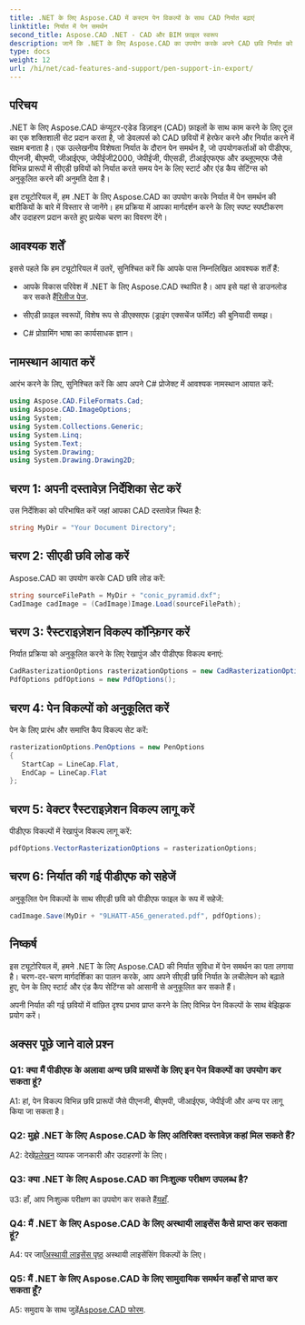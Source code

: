 ```yaml
---
title: .NET के लिए Aspose.CAD में कस्टम पेन विकल्पों के साथ CAD निर्यात बढ़ाएं
linktitle: निर्यात में पेन समर्थन
second_title: Aspose.CAD .NET - CAD और BIM फ़ाइल स्वरूप
description: जानें कि .NET के लिए Aspose.CAD का उपयोग करके अपने CAD छवि निर्यात को कैसे बढ़ाया जाए। पीडीएफ, पीएनजी, बीएमपी और अन्य में आश्चर्यजनक दृश्यों के लिए पेन विकल्पों को अनुकूलित करें।
type: docs
weight: 12
url: /hi/net/cad-features-and-support/pen-support-in-export/
---
```

## परिचय

.NET के लिए Aspose.CAD कंप्यूटर-एडेड डिज़ाइन (CAD) फ़ाइलों के साथ काम करने के लिए टूल का एक शक्तिशाली सेट प्रदान करता है, जो डेवलपर्स को CAD छवियों में हेरफेर करने और निर्यात करने में सक्षम बनाता है। एक उल्लेखनीय विशेषता निर्यात के दौरान पेन समर्थन है, जो उपयोगकर्ताओं को पीडीएफ, पीएनजी, बीएमपी, जीआईएफ, जेपीईजी2000, जेपीईजी, पीएसडी, टीआईएफएफ और डब्लूएमएफ जैसे विभिन्न प्रारूपों में सीएडी छवियों को निर्यात करते समय पेन के लिए स्टार्ट और एंड कैप सेटिंग्स को अनुकूलित करने की अनुमति देता है।

इस ट्यूटोरियल में, हम .NET के लिए Aspose.CAD का उपयोग करके निर्यात में पेन समर्थन की बारीकियों के बारे में विस्तार से जानेंगे। हम प्रक्रिया में आपका मार्गदर्शन करने के लिए स्पष्ट स्पष्टीकरण और उदाहरण प्रदान करते हुए प्रत्येक चरण का विवरण देंगे।

## आवश्यक शर्तें

इससे पहले कि हम ट्यूटोरियल में उतरें, सुनिश्चित करें कि आपके पास निम्नलिखित आवश्यक शर्तें हैं:

- आपके विकास परिवेश में .NET के लिए Aspose.CAD स्थापित है। आप इसे यहां से डाउनलोड कर सकते हैं[रिलीज पेज](https://releases.aspose.com/cad/net/).

- सीएडी फ़ाइल स्वरूपों, विशेष रूप से डीएक्सएफ (ड्राइंग एक्सचेंज फॉर्मेट) की बुनियादी समझ।

- C# प्रोग्रामिंग भाषा का कार्यसाधक ज्ञान।

## नामस्थान आयात करें

आरंभ करने के लिए, सुनिश्चित करें कि आप अपने C# प्रोजेक्ट में आवश्यक नामस्थान आयात करें:

```csharp
using Aspose.CAD.FileFormats.Cad;
using Aspose.CAD.ImageOptions;
using System;
using System.Collections.Generic;
using System.Linq;
using System.Text;
using System.Drawing;
using System.Drawing.Drawing2D;
```

## चरण 1: अपनी दस्तावेज़ निर्देशिका सेट करें

उस निर्देशिका को परिभाषित करें जहां आपका CAD दस्तावेज़ स्थित है:

```csharp
string MyDir = "Your Document Directory";
```

## चरण 2: सीएडी छवि लोड करें

Aspose.CAD का उपयोग करके CAD छवि लोड करें:

```csharp
string sourceFilePath = MyDir + "conic_pyramid.dxf";
CadImage cadImage = (CadImage)Image.Load(sourceFilePath);
```

## चरण 3: रैस्टराइज़ेशन विकल्प कॉन्फ़िगर करें

निर्यात प्रक्रिया को अनुकूलित करने के लिए रेखापुंज और पीडीएफ विकल्प बनाएं:

```csharp
CadRasterizationOptions rasterizationOptions = new CadRasterizationOptions();
PdfOptions pdfOptions = new PdfOptions();
```

## चरण 4: पेन विकल्पों को अनुकूलित करें

पेन के लिए प्रारंभ और समाप्ति कैप विकल्प सेट करें:

```csharp
rasterizationOptions.PenOptions = new PenOptions
{
   StartCap = LineCap.Flat,
   EndCap = LineCap.Flat
};
```

## चरण 5: वेक्टर रैस्टराइज़ेशन विकल्प लागू करें

पीडीएफ विकल्पों में रेखापुंज विकल्प लागू करें:

```csharp
pdfOptions.VectorRasterizationOptions = rasterizationOptions;
```

## चरण 6: निर्यात की गई पीडीएफ को सहेजें

अनुकूलित पेन विकल्पों के साथ सीएडी छवि को पीडीएफ फाइल के रूप में सहेजें:

```csharp
cadImage.Save(MyDir + "9LHATT-A56_generated.pdf", pdfOptions);
```

## निष्कर्ष

इस ट्यूटोरियल में, हमने .NET के लिए Aspose.CAD की निर्यात सुविधा में पेन समर्थन का पता लगाया है। चरण-दर-चरण मार्गदर्शिका का पालन करके, आप अपने सीएडी छवि निर्यात के लचीलेपन को बढ़ाते हुए, पेन के लिए स्टार्ट और एंड कैप सेटिंग्स को आसानी से अनुकूलित कर सकते हैं।

अपनी निर्यात की गई छवियों में वांछित दृश्य प्रभाव प्राप्त करने के लिए विभिन्न पेन विकल्पों के साथ बेझिझक प्रयोग करें।

## अक्सर पूछे जाने वाले प्रश्न

### Q1: क्या मैं पीडीएफ के अलावा अन्य छवि प्रारूपों के लिए इन पेन विकल्पों का उपयोग कर सकता हूं?

A1: हां, पेन विकल्प विभिन्न छवि प्रारूपों जैसे पीएनजी, बीएमपी, जीआईएफ, जेपीईजी और अन्य पर लागू किया जा सकता है।

### Q2: मुझे .NET के लिए Aspose.CAD के लिए अतिरिक्त दस्तावेज़ कहां मिल सकते हैं?

 A2: देखें[प्रलेखन](https://reference.aspose.com/cad/net/) व्यापक जानकारी और उदाहरणों के लिए।

### Q3: क्या .NET के लिए Aspose.CAD का निःशुल्क परीक्षण उपलब्ध है?

 उ3: हाँ, आप निःशुल्क परीक्षण का उपयोग कर सकते हैं[यहाँ](https://releases.aspose.com/).

### Q4: मैं .NET के लिए Aspose.CAD के लिए अस्थायी लाइसेंस कैसे प्राप्त कर सकता हूं?

 A4: पर जाएँ[अस्थायी लाइसेंस पृष्ठ](https://purchase.aspose.com/temporary-license/) अस्थायी लाइसेंसिंग विकल्पों के लिए।

### Q5: मैं .NET के लिए Aspose.CAD के लिए सामुदायिक समर्थन कहाँ से प्राप्त कर सकता हूँ?

 A5: समुदाय के साथ जुड़ें[Aspose.CAD फोरम](https://forum.aspose.com/c/cad/19).